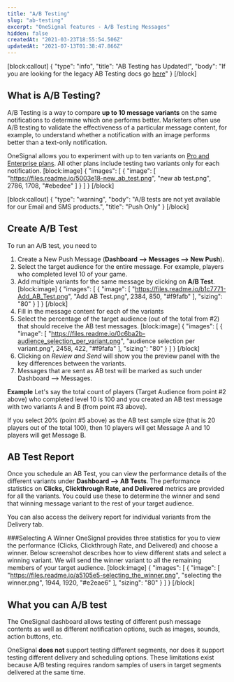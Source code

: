 ```yaml
---
title: "A/B Testing"
slug: "ab-testing"
excerpt: "OneSignal features - A/B Testing Messages"
hidden: false
createdAt: "2021-03-23T18:55:54.506Z"
updatedAt: "2021-07-13T01:38:47.866Z"
---
```

[block:callout]
{
  "type": "info",
  "title": "AB Testing has Updated!",
  "body": "If you are looking for the legacy AB Testing docs go [here](https://documentation.onesignal.com/v7.0/docs/ab-testing-legacy)"
}
[/block]
## What is A/B Testing?
A/B Testing is a way to compare **up to 10 message variants** on the same notifications to determine which one performs better. Marketers often use A/B testing to validate the effectiveness of a particular message content, for example, to understand whether a notification with an image performs better than a text-only notification.

OneSignal allows you to experiment with up to ten variants on [Pro and Enterprise plans](https://documentation.onesignal.com/docs/paid-plan-benefits). All other plans include testing two variants only for each notification.
[block:image]
{
  "images": [
    {
      "image": [
        "https://files.readme.io/5003e18-new_ab_test.png",
        "new ab test.png",
        2786,
        1708,
        "#ebedee"
      ]
    }
  ]
}
[/block]

[block:callout]
{
  "type": "warning",
  "body": "A/B tests are not yet available for our Email and SMS products.",
  "title": "Push Only"
}
[/block]
## Create A/B Test
To run an A/B test, you need to 
1. Create a New Push Message (**Dashboard --> Messages --> New Push**).
2. Select the target audience for the entire message. For example, players who completed level 10 of your game.
3. Add multiple variants for the same message by clicking on **A/B Test**. 
[block:image]
{
  "images": [
    {
      "image": [
        "https://files.readme.io/b1c7771-Add_AB_Test.png",
        "Add AB Test.png",
        2384,
        850,
        "#f9fafb"
      ],
      "sizing": "80"
    }
  ]
}
[/block]
4. Fill in the message content for each of the variants
5. Select the percentage of the target audience (out of the total from #2) that should receive the AB test messages. 
[block:image]
{
  "images": [
    {
      "image": [
        "https://files.readme.io/0c6ba2b-audience_selection_per_variant.png",
        "audience selection per variant.png",
        2458,
        422,
        "#f9fafa"
      ],
      "sizing": "80"
    }
  ]
}
[/block]
6. Clicking on *Review and Send* will show you the preview panel with the key differences between the variants.
7. Messages that are sent as AB test will be marked as such under Dashboard --> Messages.



**Example**
Let's say the total count of players (Target Audience from point #2 above) who completed level 10 is 100 and you created an AB test message with two variants A and B (from point #3 above).

If you select 20% (point #5 above) as the AB test sample size (that is 20 players out of the total 100), then 10 players will get Message A and 10 players will get Message B.

## AB Test Report
Once you schedule an AB Test, you can view the performance details of the different variants under **Dashboard --> AB Tests**. The performance statistics on **Clicks, Clickthrough Rate, and Delivered** metrics are provided for all the variants. You could use these to determine the winner and send that winning message variant to the rest of your target audience. 

You can also access the delivery report for individual variants from the Delivery tab.

###Selecting A Winner
OneSignal provides three statistics for you to view the performance (Clicks, Clickthrough Rate, and Delivered) and choose a winner. Below screenshot describes how to view different stats and select a winning variant. We will send the winner variant to all the remaining members of your target audience.
[block:image]
{
  "images": [
    {
      "image": [
        "https://files.readme.io/a5105e5-selecting_the_winner.png",
        "selecting the winner.png",
        1944,
        1920,
        "#e2eae6"
      ],
      "sizing": "80"
    }
  ]
}
[/block]
## What you can A/B test
The OneSignal dashboard allows testing of different push message contents as well as different notification options, such as images, sounds, action buttons, etc. 

OneSignal **does not** support testing different segments, nor does it support testing different delivery and scheduling options. These limitations exist because A/B testing requires random samples of users in target segments delivered at the same time.